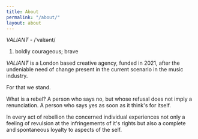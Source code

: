 ```yaml
---
title: About
permalink: "/about/"
layout: about
---
```


*VALIANT* - /ˈvalɪənt/

1. boldly courageous; brave

*VALIANT* is a London based creative agency, funded in 2021, after the undeniable need of change present in the current scenario in the music industry.

For that we stand. 

What is a rebel? A person who says no, but whose refusal does not imply a renunciation. A person who says yes as soon as it think's for itself.

In every act of rebellion the concerned individual experiences not only a feeling of revulsion at the infringements of it's rights but also a complete and spontaneous loyalty to aspects of the self.
 
 
